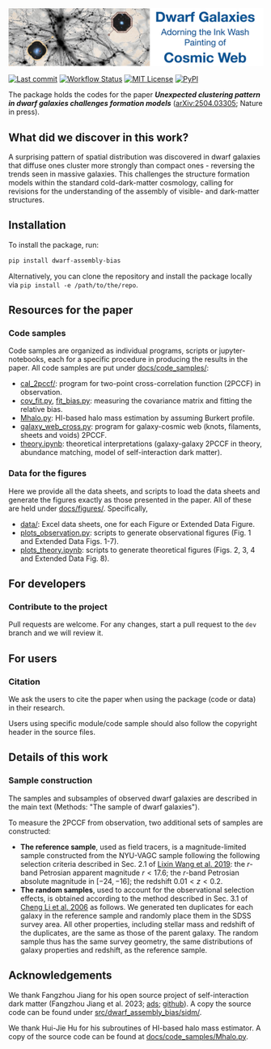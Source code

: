 <div align="center">
  <img width="1024px" src="https://raw.githubusercontent.com/ChenYangyao/dwarf_assembly_bias/master/docs/site_data/cover-github.jpg" alt="Dwarf Galaxies Adorning the Ink Wash Painting of Cosmic Web"/>
</div>


[![Last commit](https://img.shields.io/github/last-commit/ChenYangyao/dwarf_assembly_bias/master)](https://github.com/ChenYangyao/dwarf_assembly_bias/commits/master)
[![Workflow Status](https://img.shields.io/github/actions/workflow/status/ChenYangyao/dwarf_assembly_bias/run-test.yml)](https://github.com/ChenYangyao/dwarf_assembly_bias/actions/workflows/run-test.yml)
[![MIT License](https://img.shields.io/badge/License-MIT-blue)](https://github.com/ChenYangyao/dwarf_assembly_bias/blob/master/LICENSE)
[![PyPI](https://img.shields.io/pypi/v/dwarf_assembly_bias)](https://pypi.org/project/dwarf_assembly_bias/)

The package holds the codes for the paper ***Unexpected clustering pattern in dwarf galaxies challenges formation models*** ([arXiv:2504.03305](https://arxiv.org/abs/2504.03305); Nature in press).

## What did we discover in this work?

A surprising pattern of spatial distribution was discovered in dwarf galaxies that diffuse ones cluster more strongly than compact ones - reversing the trends seen in massive galaxies. This challenges the structure formation models within the standard cold-dark-matter cosmology, calling for revisions for the understanding of the assembly of visible- and dark-matter structures.

## Installation

To install the package, run:
```bash
pip install dwarf-assembly-bias
```
Alternatively, you can clone the repository and install the package locally via `pip install -e /path/to/the/repo`.

## Resources for the paper

### Code samples

Code samples are organized as individual programs, scripts or jupyter-notebooks,
each for a specific procedure in producing the results in the paper.
All code samples are put under [docs/code_samples/](docs/code_samples):
- [cal_2pccf/](docs/code_samples/cal_2pccf/): program for two-point cross-correlation function (2PCCF) in observation.
- [cov_fit.py](docs/code_samples/cov_fit.py), [fit_bias.py](docs/code_samples/fit_bias.py): measuring the covariance matrix and fitting the relative bias.
- [Mhalo.py](docs/code_samples/Mhalo.py): HI-based halo mass estimation by assuming Burkert profile.
- [galaxy_web_cross.py](docs/code_samples/galaxy_web_cross.py): program for galaxy-cosmic web (knots, filaments, sheets and voids) 2PCCF.
- [theory.ipynb](docs/code_samples/theory.ipynb): theoretical interpretations (galaxy-galaxy 2PCCF in theory, abundance matching, model of self-interaction dark matter).

### Data for the figures

Here we provide all the data sheets, and scripts to load the data sheets and generate the figures exactly as those presented in the paper. All of these are held under [docs/figures/](docs/figures/). Specifically,
- [data/](docs/figures/data/): Excel data sheets, one for each Figure or Extended Data Figure.
- [plots_observation.py](docs/figures/plots_observation.py): scripts to generate observational figures (Fig. 1 and Extended Data Figs. 1-7).
- [plots_theory.ipynb](docs/figures/plots_theory.ipynb): scripts to generate theoretical figures (Figs. 2, 3, 4 and Extended Data Fig. 8).


## For developers

### Contribute to the project

Pull requests are welcome. For any changes, start a pull request to the ``dev`` branch and we will review it.

## For users

### Citation

We ask the users to cite the paper when using the package (code or data) in their research.

Users using specific module/code sample should also follow the copyright header in the source files.


## Details of this work

### Sample construction

The samples and subsamples of observed dwarf galaxies are described in the main text (Methods: "The sample of dwarf galaxies").

To measure the 2PCCF from observation, two additional sets of samples are constructed:
- **The reference sample**, used as field tracers, is a magnitude-limited sample constructed from the NYU-VAGC sample following the following selection criteria described in 
Sec. 2.1 of [Lixin Wang et al. 2019](https://ui.adsabs.harvard.edu/abs/2019MNRAS.483.1452W): the $r$-band Petrosian apparent magnitude $r<17.6$; the $r$-band Petrosian absolute magnitude in $[-24, -16]$; the redshift $0.01 < z < 0.2$. 
- **The random samples**, used to account for the observational selection effects,
is obtained according to the method described in Sec. 3.1 of [Cheng Li et al. 2006](https://ui.adsabs.harvard.edu/abs/2006MNRAS.368...21L) as follows. We generated ten duplicates for each galaxy in the reference sample and randomly place them in the SDSS survey area. All other properties, including stellar mass and redshift of the duplicates, 
are the same as those of the parent galaxy. The random sample thus has the same survey geometry, the same distributions of galaxy properties and redshift, as the reference sample.


## Acknowledgements

We thank Fangzhou Jiang for his open source project of self-interaction dark matter (Fangzhou Jiang et al. 2023; [ads](https://ui.adsabs.harvard.edu/abs/2023MNRAS.521.4630J); [github](https://github.com/JiangFangzhou/SIDM)). A copy the source code can be found under [src/dwarf_assembly_bias/sidm/](src/dwarf_assembly_bias/sidm/).

We thank Hui-Jie Hu for his subroutines of HI-based halo mass estimator. A copy of the source code can be found at [docs/code_samples/Mhalo.py](docs/code_samples/Mhalo.py).